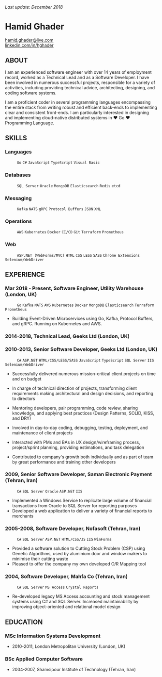 _Last update: December 2018_

# Hamid Ghader

[hamid.ghader@live.com](mailto:hamid.ghader@live.com)\
[linkedin.com/in/hghader](https://www.linkedin.com/in/hghader)

## ABOUT
I am an experienced software engineer with over 14 years of employment record, worked as a Technical Lead and as a Software Developer. I have been involved in numerous successful projects, responsible for a variety of activities, including providing technical advice, architecting, designing, and coding software systems. 

I am a proficient coder in several programming languages encompassing the entire stack from writing robust and efficient back-ends to implementing clear and consistent front-ends. I am particularly interested in designing and implementing cloud-native distributed systems in ♥ Go ♥ Programming Language.

## SKILLS

### Languages 
&nbsp; &nbsp; &nbsp; &nbsp; &nbsp; `Go` `C#` `JavaScript` `TypeScript` `Visual Basic`
### Databases
&nbsp; &nbsp; &nbsp; &nbsp; &nbsp; `SQL Server` `Oracle` `MongoDB` `Elasticsearch` `Redis` `etcd`
### Messaging
&nbsp; &nbsp; &nbsp; &nbsp; &nbsp; `Kafka` `NATS` `gRPC` `Protocol Buffers` `JSON` `XML`
### Operations
&nbsp; &nbsp; &nbsp; &nbsp; &nbsp; `AWS` `Kubernetes` `Docker` `CI/CD` `Git` `Terraform` `Prometheus`
### Web
&nbsp; &nbsp; &nbsp; &nbsp; &nbsp; `ASP.NET (WebForms/MVC)` `HTML` `CSS` `LESS` `SASS` `Chrome Extensions` `Selenium/WebDriver`

## EXPERIENCE

### Mar 2018 - Present, Software Engineer, Utility Warehouse (London, UK)
&nbsp; &nbsp; &nbsp; &nbsp; &nbsp; `Go` `Kafka` `NATS` `AWS` `Kubernetes` `Docker` `MongoDB` `Elasticsearch` `Terraform` `Prometheus`

- Building Event-Driven Microservices using Go, Kafka, Protocol Buffers, and gRPC. Running on Kubernetes and AWS.

### 2014-2018, Technical Lead, Geeks Ltd (London, UK)
### 2010-2013, Senior Software Developer, Geeks Ltd (London, UK)
&nbsp; &nbsp; &nbsp; &nbsp; &nbsp; `C#` `ASP.NET` `HTML/CSS/LESS/SASS` `JavaScript` `TypeScript` `SQL Server` `IIS` `Selenium/WebDriver`

- Successfully delivered numerous mission-critical client projects on time and on budget

- In charge of technical direction of projects, transforming client requirements  making architectural and design decisions, and reporting to directors

- Mentoring developers, pair programming, code review, sharing knowledge, and applying best practices (Design Patterns, SOLID, KISS, and DRY)

- Involved in day-to-day coding, debugging, testing, deployment, and maintenance of client projects

- Interacted with PMs and BAs in UX design/wireframing process, project/sprint planning, providing estimations, and task delegation

- Contributed to company's growth both individually and as part of team by great performance and training other developers

### 2009, Senior Software Developer, Saman Electronic Payment (Tehran, Iran)
&nbsp; &nbsp; &nbsp; &nbsp; &nbsp; `C#` `SQL Server` `Oracle` `ASP.NET` `IIS`

- Implemented a Windows Service to replicate large volume of financial transactions from Oracle to SQL Server for reporting purposes
- Developed a web application to deliver a variety of financial reports to merchants 

### 2005-2008, Software Developer, Nofasoft (Tehran, Iran)
&nbsp; &nbsp; &nbsp; &nbsp; &nbsp; `C#` `SQL Server` `ASP.NET` `HTML/CSS/JS` `IIS` `WinForms`

- Provided a software solution to Cutting Stock Problem (CSP) using Genetic Algorithms, used by aluminium door and window makers to minimise their cutting waste
- Pleased to offer the company my own developed O/R Mapping tool

### 2004, Software Developer, Mahfa Co (Tehran, Iran)
&nbsp; &nbsp; &nbsp; &nbsp; &nbsp; `C#` `SQL Server` `MS Access` `Crystal Reports`

- Re-developed legacy MS Access accounting and stock management systems using C# and SQL Server. Increased maintainability by improving object-oriented and relational model design

## EDUCATION
### MSc Information Systems Development
- 2010-2011, London Metropolitan University (London, UK)
### BSc Applied Computer Software
- 2004-2007, Shamsipour Institute of Technology (Tehran, Iran)
